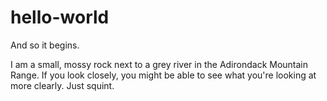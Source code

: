 # hello-world

And so it begins.

I am a small, mossy rock next to a grey river in the Adirondack Mountain Range.
If you look closely, you might be able to see what you're looking at more clearly. Just squint.
